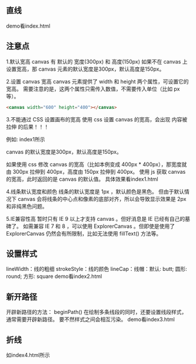 ## 直线
demo看index.html
## 注意点
1.默认宽高
canvas 有 默认的 宽度(300px) 和 高度(150px)
如果不在 canvas 上设置宽高，那 canvas 元素的默认宽度是300px，默认高度是150px。

2.设置 canvas 宽高
canvas 元素提供了 width 和 height 两个属性，可设置它的宽高。
需要注意的是，这两个属性只需传入数值，不需要传入单位（比如 px 等）。

```html
<canvas width="600" height="400"></canvas>
```

3.不能通过 CSS 设置画布的宽高
使用 css 设置 canvas 的宽高，会出现 内容被拉伸 的后果！！！

例如: index1所示

canvas 的默认宽度是300px，默认高度是150px。

如果使用 css 修改 canvas 的宽高（比如本例变成 400px * 400px），那宽度就由 300px 拉伸到 400px，高度由 150px 拉伸到 400px。
使用 js 获取 canvas 的宽高，此时返回的是 canvas 的默认值。
具体效果看index1.html

4.线条默认宽度和颜色
线条的默认宽度是 1px ，默认颜色是黑色。
但由于默认情况下 canvas 会将线条的中心点和像素的底部对齐，所以会导致显示效果是 2px 和非纯黑色问题。

5.IE兼容性高
暂时只有 IE 9 以上才支持 canvas 。但好消息是 IE 已经有自己的墓碑了。
如需兼容 IE 7 和 8 ，可以使用 ExplorerCanvas 。但即使是使用了 ExplorerCanvas 仍然会有所限制，比如无法使用 fillText() 方法等。

## 设置样式

lineWidth：线的粗细
strokeStyle：线的颜色
lineCap：线帽：默认: butt; 圆形: round; 方形: square
demo看index2.html

## 新开路径

开辟新路径的方法： beginPath()
在绘制多条线段的同时，还要设置线段样式，通常需要开辟新路径。
要不然样式之间会相互污染。
demo看index3.html

## 折线

如index4.html所示
